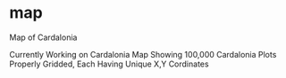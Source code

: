 # map
Map of Cardalonia

Currently Working on Cardalonia Map Showing 100,000 Cardalonia Plots Properly Gridded, Each Having Unique X,Y Cordinates
